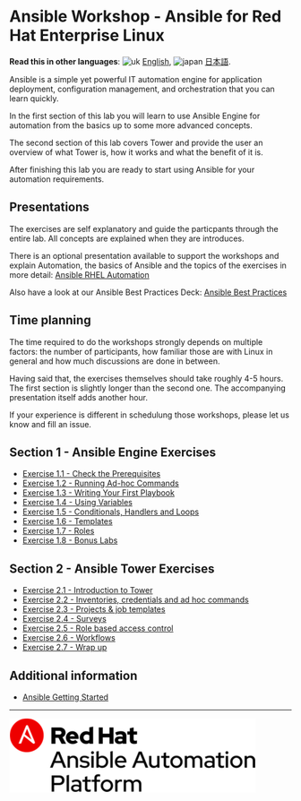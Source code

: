# Ansible Workshop - Ansible for Red Hat Enterprise Linux

**Read this in other languages**: ![uk](../../images/uk.png) [English](README),  ![japan](../../images/japan.png) [日本語](README.ja.md).

Ansible is a simple yet powerful IT automation engine for application deployment, configuration management, and orchestration that you can learn quickly.

In the first section of this lab you will learn to use Ansible Engine for automation from the basics up to some more advanced concepts.

The second section of this lab covers Tower and provide the user an overview of what Tower is, how it works and what the benefit of it is.

After finishing this lab you are ready to start using Ansible for your automation requirements.

## Presentations

The exercises are self explanatory and guide the particpants through the entire lab. All concepts are explained when they are introduces.

There is an optional presentation available to support the workshops and explain Automation, the basics of Ansible and the topics of the exercises in more detail:
[Ansible RHEL Automation](../../decks/ansible_rhel.pdf)

Also have a look at our Ansible Best Practices Deck:
[Ansible Best Practices](../../decks/ansible_best_practices.pdf)

## Time planning

The time required to do the workshops strongly depends on multiple factors: the number of participants, how familiar those are with Linux in general and how much discussions are done in between.

Having said that, the exercises themselves should take roughly 4-5 hours. The first section is slightly longer than the second one. The accompanying presentation itself adds another hour.

If your experience is different in schedulung those workshops, please let us know and fill an issue.

## Section 1 - Ansible Engine Exercises

 - [Exercise 1.1 - Check the Prerequisites](1.1-setup)
 - [Exercise 1.2 - Running Ad-hoc Commands](1.2-adhoc)
 - [Exercise 1.3 - Writing Your First Playbook](1.3-playbook)
 - [Exercise 1.4 - Using Variables](1.4-variables)
 - [Exercise 1.5 - Conditionals, Handlers and Loops](1.5-handlers)
 - [Exercise 1.6 - Templates](1.6-templates)
 - [Exercise 1.7 - Roles](1.7-role)
 - [Exercise 1.8 - Bonus Labs](1.8-bonus)

## Section 2 - Ansible Tower Exercises

 - [Exercise 2.1 - Introduction to Tower](2.1-intro)
 - [Exercise 2.2 - Inventories, credentials and ad hoc commands](2.2-cred)
 - [Exercise 2.3 - Projects & job templates](2.3-projects)
 - [Exercise 2.4 - Surveys](2.4-surveys)
 - [Exercise 2.5 - Role based access control](2.5-rbac)
 - [Exercise 2.6 - Workflows](2.6-workflows)
 - [Exercise 2.7 - Wrap up](2.7-wrap)

## Additional information

 - [Ansible Getting Started](http://docs.ansible.com/ansible/latest/intro_getting_started.html)

---
![Red Hat Ansible Automation](../../images/rh-ansible-automation-platform.png)
